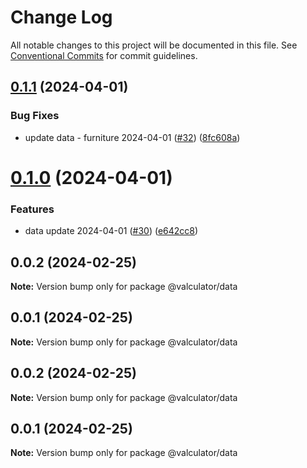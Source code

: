 # Change Log

All notable changes to this project will be documented in this file.
See [Conventional Commits](https://conventionalcommits.org) for commit guidelines.

## [0.1.1](https://github.com/charlotte-hues/valculator/compare/@valculator/data@0.1.0...@valculator/data@0.1.1) (2024-04-01)


### Bug Fixes

* update data -  furniture 2024-04-01 ([#32](https://github.com/charlotte-hues/valculator/issues/32)) ([8fc608a](https://github.com/charlotte-hues/valculator/commit/8fc608addcccd97990c938f18d85814e45821b0b))





# [0.1.0](https://github.com/charlotte-hues/valculator/compare/@valculator/data@0.0.2...@valculator/data@0.1.0) (2024-04-01)


### Features

* data update 2024-04-01 ([#30](https://github.com/charlotte-hues/valculator/issues/30)) ([e642cc8](https://github.com/charlotte-hues/valculator/commit/e642cc80fbe89304ec8c8f28aaa5e5f1f430c20a))





## 0.0.2 (2024-02-25)

**Note:** Version bump only for package @valculator/data





## 0.0.1 (2024-02-25)

**Note:** Version bump only for package @valculator/data





## 0.0.2 (2024-02-25)

**Note:** Version bump only for package @valculator/data





## 0.0.1 (2024-02-25)

**Note:** Version bump only for package @valculator/data
